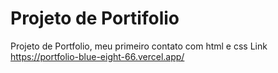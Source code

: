 # Projeto de Portifolio
Projeto de Portfolio, meu primeiro contato com html e css
Link https://portfolio-blue-eight-66.vercel.app/

